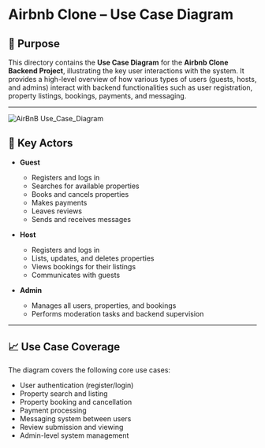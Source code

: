 # Airbnb Clone – Use Case Diagram

## 📌 Purpose

This directory contains the **Use Case Diagram** for the **Airbnb Clone Backend Project**, illustrating the key user interactions with the system. It provides a high-level overview of how various types of users (guests, hosts, and admins) interact with backend functionalities such as user registration, property listings, bookings, payments, and messaging.

---
![AirBnB Use_Case_Diagram](https://github.com/user-attachments/assets/d7dfef40-3dd1-4231-a2ea-a4c12efeae2f)


## 🎯 Key Actors

- **Guest**
  - Registers and logs in
  - Searches for available properties
  - Books and cancels properties
  - Makes payments
  - Leaves reviews
  - Sends and receives messages

- **Host**
  - Registers and logs in
  - Lists, updates, and deletes properties
  - Views bookings for their listings
  - Communicates with guests

- **Admin**
  - Manages all users, properties, and bookings
  - Performs moderation tasks and backend supervision

---

## 📈 Use Case Coverage

The diagram covers the following core use cases:

- User authentication (register/login)
- Property search and listing
- Property booking and cancellation
- Payment processing
- Messaging system between users
- Review submission and viewing
- Admin-level system management


